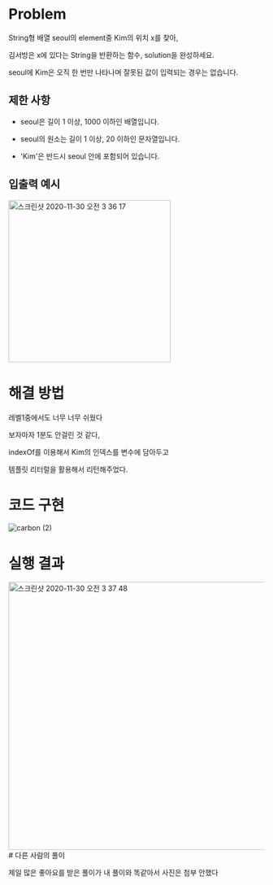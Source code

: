 # Problem

String형 배열 seoul의 element중 Kim의 위치 x를 찾아, 

김서방은 x에 있다는 String을 반환하는 함수, solution을 완성하세요. 

seoul에 Kim은 오직 한 번만 나타나며 잘못된 값이 입력되는 경우는 없습니다.




## 제한 사항

- seoul은 길이 1 이상, 1000 이하인 배열입니다.

- seoul의 원소는 길이 1 이상, 20 이하인 문자열입니다.

- 'Kim'은 반드시 seoul 안에 포함되어 있습니다.



## 입출력 예시

<img width="319" alt="스크린샷 2020-11-30 오전 3 36 17" src="https://user-images.githubusercontent.com/67893516/100550587-5e2b4080-32be-11eb-86af-73286f9932cf.png">

# 해결 방법

레벨1중에서도 너무 너무 쉬웠다

보자마자 1분도 안걸린 것 같다,

indexOf를 이용해서 Kim의 인덱스를 변수에 담아두고

템플릿 리터럴을 활용해서 리턴해주었다.



# 코드 구현

![carbon (2)](https://user-images.githubusercontent.com/67893516/100550563-27552a80-32be-11eb-8df7-b166442a4ecc.png)

# 실행 결과

<img width="527" alt="스크린샷 2020-11-30 오전 3 37 48" src="https://user-images.githubusercontent.com/67893516/100550588-5f5c6d80-32be-11eb-955d-9d5737bf3cdc.png">
# 다른 사람의 풀이

제일 많은 좋아요를 받은 풀이가 내 풀이와 똑같아서 사진은 첨부 안했다
